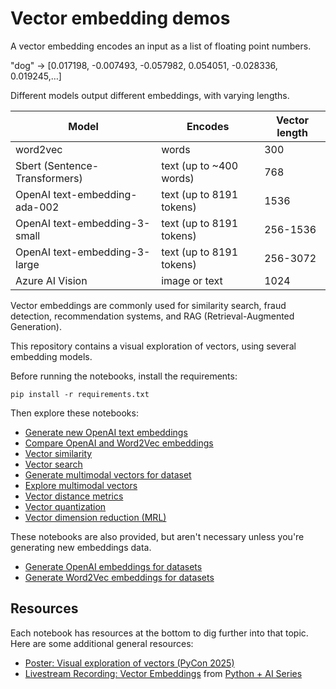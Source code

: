 # Vector embedding demos

A vector embedding encodes an input as a list of floating point numbers.

"dog" → [0.017198, -0.007493, -0.057982, 0.054051, -0.028336, 0.019245,…]

Different models output different embeddings, with varying lengths.

| Model | Encodes | Vector length |
| --- | --- | --- |
| word2vec | words | 300 |
| Sbert (Sentence-Transformers) | text (up to ~400 words) | 768 |
| OpenAI text-embedding-ada-002 | text (up to 8191 tokens) | 1536 |
| OpenAI text-embedding-3-small | text (up to 8191 tokens) | 256-1536 |
| OpenAI text-embedding-3-large | text (up to 8191 tokens) | 256-3072 |
| Azure AI Vision | image or text | 1024 |

Vector embeddings are commonly used for similarity search, fraud detection, recommendation systems, and RAG (Retrieval-Augmented Generation).

This repository contains a visual exploration of vectors, using several embedding models.

Before running the notebooks, install the requirements:

```shell
pip install -r requirements.txt
```

Then explore these notebooks:

* [Generate new OpenAI text embeddings](generate_embedding.ipynb)
* [Compare OpenAI and Word2Vec embeddings](comparison.ipynb)
* [Vector similarity](similarity.ipynb)
* [Vector search](search.ipynb)
* [Generate multimodal vectors for dataset](prep_multimodal.ipynb)
* [Explore multimodal vectors](multimodal_vectors.ipynb)
* [Vector distance metrics](distance_metrics.ipynb)
* [Vector quantization](quantization.ipynb)
* [Vector dimension reduction (MRL)](dimension_reduction.ipynb)

These notebooks are also provided, but aren't necessary unless you're generating new embeddings data.

* [Generate OpenAI embeddings for datasets](prep_openai.ipynb)
* [Generate Word2Vec embeddings for datasets](prep_word2vec_gnews.ipynb)

## Resources

Each notebook has resources at the bottom to dig further into that topic. Here are some additional general resources:

* [Poster: Visual exploration of vectors (PyCon 2025)](https://tinyurl.com/visual-vectors-poster)
* [Livestream Recording: Vector Embeddings](https://www.youtube.com/watch?v=lyIJcHKA6b0) from [Python + AI Series](https://techcommunity.microsoft.com/blog/EducatorDeveloperBlog/learn-python--ai-from-our-video-series/4400393)

